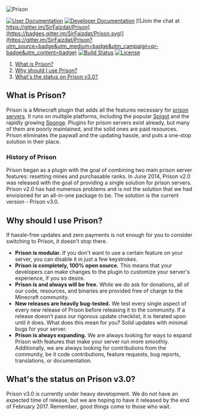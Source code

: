 ![Prison](https://static.mc-prison.tech/assets/images/banner.png)

[![User Documentation](https://img.shields.io/badge/documentation-users-green.svg)](https://github.com/MC-Prison/Prison/wiki/User%20Documentation)
[![Developer Documentation](https://img.shields.io/badge/documentation-developers-orange.svg)](https://github.com/MC-Prison/Prison/wiki/Developer%20Documentation)
[![Join the chat at https://gitter.im/SirFaizdat/Prison](https://badges.gitter.im/SirFaizdat/Prison.svg)](https://gitter.im/SirFaizdat/Prison?utm_source=badge&utm_medium=badge&utm_campaign=pr-badge&utm_content=badge)
[![Build Status](http://srv.dmp9software.co.uk:8080/job/Prison/badge/icon)](https://travis-ci.org/MC-Prison/Prison)
[![License](https://img.shields.io/badge/license-GPL%20License%20v3-blue.svg)](LICENSE.md)

1. [What is Prison?](#what-is-prison)
2. [Why should I use Prison?](#why-should-i-use-prison)
3. [What's the status on Prison v3.0?](#whats-the-status-on-prison-v30)

## What is Prison?

Prison is a Minecraft plugin that adds all the features necessary for [prison servers](https://woodycraft.net/threads/what-is-a-prison-server-a-general-explanation.21161/). It runs on multiple platforms, including the popular [Spigot](http://spigotmc.org) and the rapidly growing [Sponge](http://spongepowered.org). Plugins for prison servers exist already, but many of them are poorly maintained, and the solid ones are paid resources. Prison eliminates the paywall and the updating hassle, and puts a one-stop solution in their place.

### History of Prison

Prison began as a plugin with the goal of combining two main prison server features: resetting mines and purchasable ranks. In June 2014, Prison v2.0 was released with the goal of providing a single solution for prison servers. Prison v2.0 has had numerous problems and is not the solution that we had envisioned for an all-in-one package to be. The solution is the current version - Prison v3.0.

## Why should I use Prison?

If hassle-free updates and zero payments is not enough for you to consider switching to Prison, it doesn't stop there.

* **Prison is modular.** If you don't want to use a certain feature on your server, you can disable it in just a few keystrokes.
* **Prison is completely, 100% open source.** This means that your developers can make changes to the plugin to customize your server's experience, if you so desire.
* **Prison is and always will be free.** While we do ask for donations, all of our code, resources, and binaries are provided free of charge to the Minecraft community.
* **New releases are heavily bug-tested.** We test every single aspect of every new release of Prison before releasing it to the community. If a release doesn't pass our rigorous update checklist, it is iterated upon until it does. What does this mean for you? Solid updates with minimal bugs for your server.
* **Prison is always expanding.** We are always looking for ways to expand Prison with features that make your server run more smoothly. Additionally, we are always looking for contributions from the community, be it code contributions, feature requests, bug reports, translations, or documentation.

## What's the status on Prison v3.0?

Prison v3.0 is currently under heavy development. We do not have an expected time of release, but we are hoping to have it released by the end of February 2017. Remember, good things come to those who wait.

